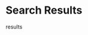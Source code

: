 
<link href="/assets/stylesheets/search.css" rel="stylesheet">

<div class="cu-search-result-layout" id="custom-search">
<script id="no-result-tmpl" type="text/template">
    <div class="no-result-text">No matching documents</div>
</script>
<script id="prev-btn-tmpl" type="text/template">
    <a id="btn-prev" class="btn">Prev</a>
</script>
<script id="next-btn-tmpl" type="text/template">
    <a id="btn-next" class="btn">Next</a>
</script>
<script id="page-btn-tmpl" type="text/template">
    <a class="page-num btn"></a>
</script>
<script id="more-btn-tmpl" type="text/template">
    <a id="btn-more" class="btn ">...</a>
</script>
<script id="less-btn-tmpl" type="text/template">
    <a id="btn-less" class="btn ">...</a>
</script>
    <h1 class="pagetitle">Search Results</h1>
    <div id="search-result-content" class="hide">
        <div id="search-result-count"><span></span> results</div>
        <div id="search-list">
        </div>
    </div>
    <div id="search-page_navigation" class="search-page_navigation">
    </div>
</div>
<script src="/assets/javascripts/search.js" ></script>